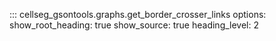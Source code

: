 ::: cellseg_gsontools.graphs.get_border_crosser_links
    options:
      show_root_heading: true
      show_source: true
      heading_level: 2
